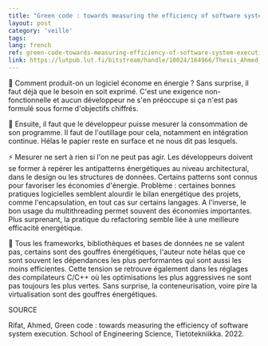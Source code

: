```yaml
---
title: "Green code : towards measuring the efficiency of software system execution"
layout: post
category: 'veille'
tags: 
lang: french
ref: green-code-towards-measuring-efficiency-of-software-system-execution
link: https://lutpub.lut.fi/bitstream/handle/10024/164966/Thesis_Ahmed_Rifat_Final_modified.pdf?sequence=3&isAllowed=y
---
```


🪫 Comment produit-on un logiciel économe en énergie ? Sans surprise, il faut déjà que le besoin en soit exprimé. C'est une exigence non-fonctionnelle et aucun développeur ne s'en préoccupe si ça n'est pas formulé sous forme d'objectifs chiffrés. 

📏 Ensuite, il faut que le développeur puisse mesurer la consommation de son programme. Il faut de l'outillage pour cela, notamment en intégration continue. Hélas le papier reste en surface et ne nous dit pas lesquels.

⚡ Mesurer ne sert à rien si l'on ne peut pas agir. Les développeurs doivent se former à repérer les antipatterns énergétiques au niveau architectural, dans le design ou les structures de données. Certains patterns sont connus pour favoriser les économies d'énergie. Problème : certaines bonnes pratiques logicielles semblent alourdir le bilan energétique des projets, comme l'encapsulation, en tout cas sur certains langages. A l'inverse, le bon usage du multithreading permet souvent des économies importantes. Plus surprenant, la pratique du refactoring semble liée à une meilleure efficacité energétique.

👟 Tous les frameworks, bibliothèques et bases de données ne se valent pas, certains sont des gouffres énergétiques, l'auteur note hélas que ce sont souvent les dépendances les plus performantes qui sont aussi les moins efficientes. Cette tension se retrouve également dans les réglages des compilateurs C/C++ où les optimisations les plus aggressives ne sont pas toujours les plus vertes. Sans surprise, la conteneurisation, voire pire la virtualisation sont des gouffres énergétiques.

SOURCE

Rifat, Ahmed, Green code : towards measuring the efficiency of software system execution. School of Engineering Science, Tietotekniikka. 2022.
